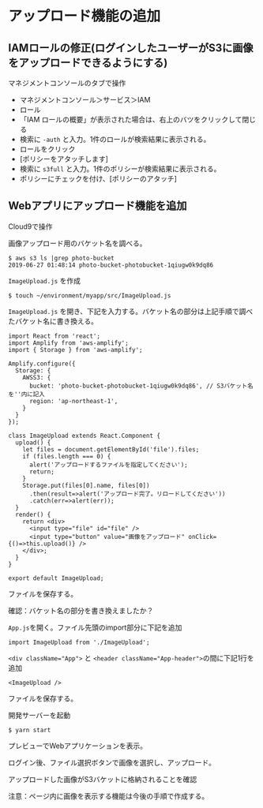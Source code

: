 # アップロード機能の追加

## IAMロールの修正(ログインしたユーザーがS3に画像をアップロードできるようにする)

マネジメントコンソールのタブで操作

- マネジメントコンソール＞サービス＞IAM
- ロール
- 「IAM ロールの概要」が表示された場合は、右上のバツをクリックして閉じる
- 検索に `-auth` と入力。1件のロールが検索結果に表示される。
- ロールをクリック
- [ポリシーをアタッチします]
- 検索に `s3full` と入力。1件のポリシーが検索結果に表示される。
- ポリシーにチェックを付け、[ポリシーのアタッチ]

## Webアプリにアップロード機能を追加

Cloud9で操作


画像アップロード用のバケット名を調べる。
```
$ aws s3 ls |grep photo-bucket
2019-06-27 01:48:14 photo-bucket-photobucket-1qiugw0k9dq86
```

`ImageUpload.js` を作成

```
$ touch ~/environment/myapp/src/ImageUpload.js
```

`ImageUpload.js` を開き、下記を入力する。バケット名の部分は上記手順で調べたバケット名に書き換える。

```
import React from 'react';
import Amplify from 'aws-amplify';
import { Storage } from 'aws-amplify';

Amplify.configure({
  Storage: {
    AWSS3: {
      bucket: 'photo-bucket-photobucket-1qiugw0k9dq86', // S3バケット名を''内に記入
      region: 'ap-northeast-1',
    }
  }
});

class ImageUpload extends React.Component {
  upload() {
    let files = document.getElementById('file').files;
    if (files.length === 0) {
      alert('アップロードするファイルを指定してください');
      return;
    }
    Storage.put(files[0].name, files[0])
      .then(result=>alert('アップロード完了。リロードしてください'))
      .catch(err=>alert(err));
  }
  render() {
    return <div>
      <input type="file" id="file" />
      <input type="button" value="画像をアップロード" onClick={()=>this.upload()} />
    </div>;
  }
}

export default ImageUpload;
```

ファイルを保存する。

確認：バケット名の部分を書き換えましたか？

`App.js`を開く。ファイル先頭のimport部分に下記を追加
```
import ImageUpload from './ImageUpload';
```

`<div className="App">` と `<header className="App-header">`の間に下記1行を追加
     
```
<ImageUpload />
```

ファイルを保存する。

開発サーバーを起動
```
$ yarn start
```

プレビューでWebアプリケーションを表示。

ログイン後、ファイル選択ボタンで画像を選択し、アップロード。

アップロードした画像がS3バケットに格納されることを確認

注意：ページ内に画像を表示する機能は今後の手順で作成する。
